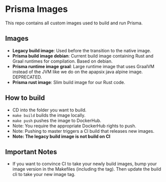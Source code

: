 # Prisma Images

This repo contains all custom images used to build and run Prisma.

## Images
- **Legacy build image**: Used before the transition to the native image.
- **Prisma build image debian**: Current build image containing Rust and Graal runtimes for compilation. Based on debian.
- **Prisma runtime image graal**: Large runtime image that uses GraalVM instead of the JVM like we do on the apapsix java alpine image. DEPRECATED.
- **Prisma rust image**: Slim build image for our Rust code.

## How to build
- CD into the folder you want to build.
- `make build` builds the image locally.
- `make push` pushes the image to DockerHub.
- Note: You require the appropriate DockerHub rights to push.
- Note: Pushing to master triggers a CI build that releases new images.
- **Note: The legacy build image is not build on CI**

## Important Notes
- If you want to convince CI to take your newly build images, bump your image version in the Makefiles (including the tag). Then update the build cli to take your new image tag.